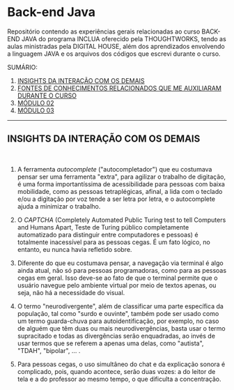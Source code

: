 # Back-end Java
Repositório contendo as experiências gerais relacionadas ao curso BACK-END JAVA do programa INCLUA oferecido pela THOUGHTWORKS, tendo as aulas ministradas pela DIGITAL HOUSE, além dos aprendizados envolvendo a linguagem JAVA e os arquivos dos códigos que escrevi durante o curso.

SUMÁRIO:

  1. [INSIGHTS DA INTERAÇÃO COM OS DEMAIS](#insights-da-interação-com-os-demais)
  2. [FONTES DE CONHECIMENTOS RELACIONADOS QUE ME AUXILIARAM DURANTE O CURSO](https://github.com/wallysonruan/DW---TW-java-backend/blob/main/conteudosrelacionados.md)
  3. [MÓDULO 02](https://github.com/wallysonruan/DW---TW-java-backend/tree/main/MODULOS/MODULO%202)
  4. [MÓDULO 03](https://github.com/wallysonruan/DW---TW-java-backend/tree/main/MODULOS/MODULO%203)
<hr>

## INSIGHTS DA INTERAÇÃO COM OS DEMAIS
<br>

  1. A ferramenta *autocomplete* ("autocompletador") que eu costumava pensar ser uma ferramenta "extra", para agilizar o trabalho de digitação, é uma forma importantíssima de acessibilidade para pessoas com baixa mobilidade, como as pessoas tetraplégicas, afinal, a lida com o teclado e/ou a digitação por voz tende a ser letra por letra, e o autocomplete ajuda a minimizar o trabalho.

  2. O _CAPTCHA_ (Completely Automated Public Turing test to tell Computers and Humans Apart, Teste de Turing público completamente automatizado para distinguir entre computadores e pessoas) é totalmente inacessível para as pessoas cegas. É um fato lógico, no entanto, eu nunca havia refletido sobre.

  3. Diferente do que eu costumava pensar, a navegação via terminal é algo ainda atual, não só para pessoas programadoras, como para as pessoas cegas em geral. Isso deve-se ao fato de que o terminal permite que o usuário navegue pelo ambiente virtual por meio de textos apenas, ou seja, não há a necessidade do visual.  

  4. O termo "neurodivergente", além de classificar uma parte específica da população, tal como "surdo e ouvinte", também pode ser usado como um termo guarda-chuva para autoidentificação, por exemplo, no caso de alguém que têm duas ou mais neurodivergências, basta usar o termo supracitado e todas as divergências serão enquadradas, ao invés de usar termos que se referem a apenas uma delas, como "autista", "TDAH", "bipolar", ... .

  5. Para pessoas cegas, o uso simultâneo do chat e da explicação sonora é complicado, pois, quando acontece, serão duas vozes: a do leitor de tela e a do professor ao mesmo tempo, o que dificulta a concentração.
